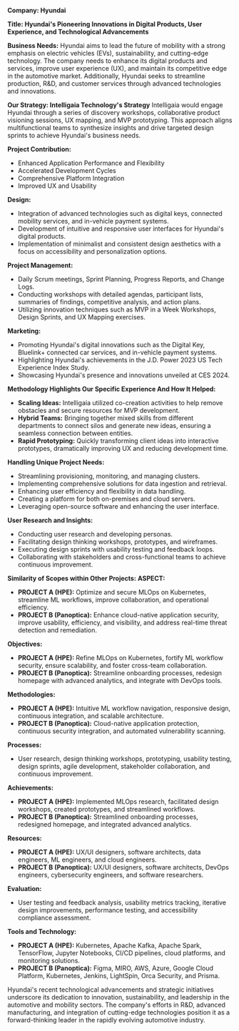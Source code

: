 **Company: Hyundai**

**Title: Hyundai's Pioneering Innovations in Digital Products, User Experience, and Technological Advancements**

**Business Needs:**
Hyundai aims to lead the future of mobility with a strong emphasis on electric vehicles (EVs), sustainability, and cutting-edge technology. The company needs to enhance its digital products and services, improve user experience (UX), and maintain its competitive edge in the automotive market. Additionally, Hyundai seeks to streamline production, R&D, and customer services through advanced technologies and innovations.

**Our Strategy: Intelligaia Technology's Strategy**
Intelligaia would engage Hyundai through a series of discovery workshops, collaborative product visioning sessions, UX mapping, and MVP prototyping. This approach aligns multifunctional teams to synthesize insights and drive targeted design sprints to achieve Hyundai's business needs.

**Project Contribution:**
- Enhanced Application Performance and Flexibility
- Accelerated Development Cycles
- Comprehensive Platform Integration
- Improved UX and Usability

**Design:**
- Integration of advanced technologies such as digital keys, connected mobility services, and in-vehicle payment systems.
- Development of intuitive and responsive user interfaces for Hyundai's digital products.
- Implementation of minimalist and consistent design aesthetics with a focus on accessibility and personalization options.

**Project Management:**
- Daily Scrum meetings, Sprint Planning, Progress Reports, and Change Logs.
- Conducting workshops with detailed agendas, participant lists, summaries of findings, competitive analysis, and action plans.
- Utilizing innovation techniques such as MVP in a Week Workshops, Design Sprints, and UX Mapping exercises.

**Marketing:**
- Promoting Hyundai's digital innovations such as the Digital Key, Bluelink+ connected car services, and in-vehicle payment systems.
- Highlighting Hyundai's achievements in the J.D. Power 2023 US Tech Experience Index Study.
- Showcasing Hyundai's presence and innovations unveiled at CES 2024.

**Methodology Highlights Our Specific Experience And How It Helped:**
- **Scaling Ideas:** Intelligaia utilized co-creation activities to help remove obstacles and secure resources for MVP development.
- **Hybrid Teams:** Bringing together mixed skills from different departments to connect silos and generate new ideas, ensuring a seamless connection between entities.
- **Rapid Prototyping:** Quickly transforming client ideas into interactive prototypes, dramatically improving UX and reducing development time.

**Handling Unique Project Needs:**
- Streamlining provisioning, monitoring, and managing clusters.
- Implementing comprehensive solutions for data ingestion and retrieval.
- Enhancing user efficiency and flexibility in data handling.
- Creating a platform for both on-premises and cloud servers.
- Leveraging open-source software and enhancing the user interface.

**User Research and Insights:**
- Conducting user research and developing personas.
- Facilitating design thinking workshops, prototypes, and wireframes.
- Executing design sprints with usability testing and feedback loops.
- Collaborating with stakeholders and cross-functional teams to achieve continuous improvement.

**Similarity of Scopes within Other Projects:**
**ASPECT:** 
- **PROJECT A (HPE):** Optimize and secure MLOps on Kubernetes, streamline ML workflows, improve collaboration, and operational efficiency.
- **PROJECT B (Panoptica):** Enhance cloud-native application security, improve usability, efficiency, and visibility, and address real-time threat detection and remediation.

**Objectives:**
- **PROJECT A (HPE):** Refine MLOps on Kubernetes, fortify ML workflow security, ensure scalability, and foster cross-team collaboration.
- **PROJECT B (Panoptica):** Streamline onboarding processes, redesign homepage with advanced analytics, and integrate with DevOps tools.

**Methodologies:**
- **PROJECT A (HPE):** Intuitive ML workflow navigation, responsive design, continuous integration, and scalable architecture.
- **PROJECT B (Panoptica):** Cloud-native application protection, continuous security integration, and automated vulnerability scanning.

**Processes:**
- User research, design thinking workshops, prototyping, usability testing, design sprints, agile development, stakeholder collaboration, and continuous improvement.

**Achievements:**
- **PROJECT A (HPE):** Implemented MLOps research, facilitated design workshops, created prototypes, and streamlined workflows.
- **PROJECT B (Panoptica):** Streamlined onboarding processes, redesigned homepage, and integrated advanced analytics.

**Resources:**
- **PROJECT A (HPE):** UX/UI designers, software architects, data engineers, ML engineers, and cloud engineers.
- **PROJECT B (Panoptica):** UX/UI designers, software architects, DevOps engineers, cybersecurity engineers, and software researchers.

**Evaluation:**
- User testing and feedback analysis, usability metrics tracking, iterative design improvements, performance testing, and accessibility compliance assessment.

**Tools and Technology:**
- **PROJECT A (HPE):** Kubernetes, Apache Kafka, Apache Spark, TensorFlow, Jupyter Notebooks, CI/CD pipelines, cloud platforms, and monitoring solutions.
- **PROJECT B (Panoptica):** Figma, MIRO, AWS, Azure, Google Cloud Platform, Kubernetes, Jenkins, LightSpin, Orca Security, and Prisma.

Hyundai's recent technological advancements and strategic initiatives underscore its dedication to innovation, sustainability, and leadership in the automotive and mobility sectors. The company's efforts in R&D, advanced manufacturing, and integration of cutting-edge technologies position it as a forward-thinking leader in the rapidly evolving automotive industry.